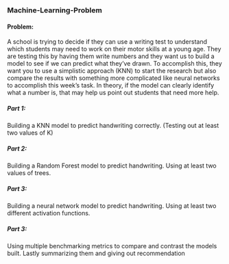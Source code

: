 ### Machine-Learning-Problem

#### Problem:

A school is trying to decide if they can use a writing test to understand which students may need to work on their motor skills at a young age. They are testing this by having them write numbers and they want us to build a model to see if we can predict what they’ve drawn. To accomplish this, they want you to use a simplistic approach (KNN) to start the research but also compare the results with something more complicated like neural networks to accomplish this week’s task. In theory, if the model can clearly identify what a number is, that may help us point out students that need more help.

##### Part 1:

Building a KNN model to predict handwriting correctly. (Testing out at least two values of K)

##### Part 2:

Building a Random Forest model to predict handwriting. Using at least two values of trees.

##### Part 3:

Building a neural network model to predict handwriting. Using at least two different activation functions.

##### Part 3:

Using multiple benchmarking metrics to compare and contrast the models built. Lastly summarizing them and giving out recommendation
